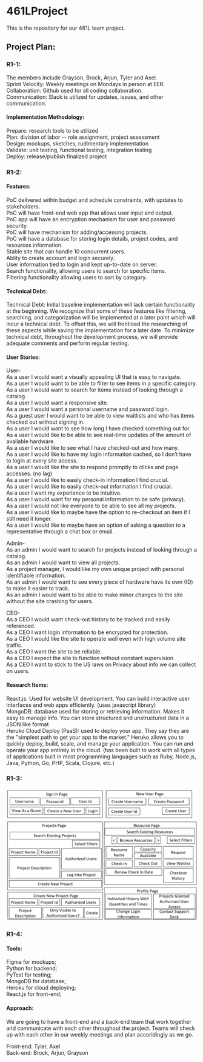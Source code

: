 # 461LProject
This is the repository for our 461L team project. 

## Project Plan: 
### R1-1:
The members include Grayson, Brock, Arjun, Tyler and Axel. <br/>
Sprint Velocity: Weekly meetings on Mondays in person at EER. <br/>
Collaboration: Github used for all coding collaboration. <br/>
Communication: Slack is utilized for updates, issues, and other communication. <br/>
#### Implementation Methodology: <br/>
Prepare: research tools to be utilized <br/>
Plan: division of labor -- role assignment, project assessment <br/>
Design: mockups, sketches, rudimentary implementation <br/>
Validate: unit testing, functional testing, integration testing <br/>
Deploy: release/publish finalized project <br/>

### R1-2:
#### Features: 
PoC delivered within budget and schedule constraints, with updates to stakeholders. <br/>
PoC will have front-end web app that allows user input and output. <br/>
PoC app will have an encryption mechanism for user and password security. <br/>
PoC will have mechanism for adding/accessing projects. <br/>
PoC will have a database for storing login details, project codes, and resources information. <br/>
Stable site that can handle 10 concurrent users. <br/>
Ablity to create account and login securely. <br/>
User information tied to login and kept up-to-date on server. <br/>
Search functionality, allowing users to search for specific items.  <br/>
Filtering functionality allowing users to sort by category. <br/>

#### Technical Debt:
Technical Debt: Initial baseline implementation will lack certain functionality at the beginning. We recognize that some of these features like filtering, searching,
and categorization will be implemented at a later point which will incur a technical debt. To offset this, we will frontload the researching of these aspects
while saving the implementation for a later date. 
To minimize technical debt, throughout the development process, we will provide adequate comments and perform regular testing. <br/>

#### User Stories:
User- <br/>
As a user I would want a visually appealing UI that is easy to navigate. <br/>
As a user I would want to be able to filter to see items in a specific category. <br/>
As a user I would want to search for items instead of looking through a catalog. <br/>
As a user I would want a responsive site. <br/>
As a user I would want a personal username and password login. <br/>
As a guest user I would want to be able to view waitlists and who has items checked out without signing in. <br/>
As a user I would want to see how long I have checked something out for. <br/>
As a user I would like to be able to see real-time updates of the amount of available hardware. <br/>
As a user I would like to see what I have checked-out and how many. <br/>
As a user I would like to have my login information cached, so I don’t have to login at every site access. <br/>
As a user I would like the site to respond promptly to clicks and page accesses. (no lag) <br/>
As a user I would like to easily check-in information I find crucial. <br/>
As a user I would like to easily check-out information I find crucial. <br/>
As a user I want my experience to be intuitive. <br/>
As a user I would want for my personal information to be safe (privacy). <br/>
As a user I would not like everyone to be able to see all my projects. <br/>
As a user I would like to maybe have the option to re-checkout an item if I still need it longer. <br/>
As a user I would like to maybe have an option of asking a question to a representative through a chat box or email. <br/>

Admin- <br/>
As an admin I would want to search for projects instead of looking through a catalog. <br/>
As an admin I would want to view all projects. <br/>
As a project manager, I would like my own unique project with personal identifiable information. <br/>
As an admin I would want to see every piece of hardware have its own (ID) to make it easier to track. <br/>
As an admin I would want to be able to make minor changes to the site without the site crashing for users. <br/>

CEO- <br/>
As a CEO I would want check-out history to be tracked and easily referenced. <br/>
As a CEO I want login information to be encrypted for protection. <br/>
As a CEO I would like the site to operate well even with high volume site traffic. <br/>
As a CEO I want the site to be reliable. <br/>
As a CEO I expect the site to function without constant supervision. <br/>
As a CEO I want to stick to the US laws on Privacy about info we can collect on users. <br/>

#### Research Items:
React.js: Used for website UI development. You can build interactive user interfaces and web apps efficiently. (uses javascript library) <br/>
MongoDB: database used for storing or retrieving information. Makes it easy to manage info. You can store structured and unstructured data in a JSON like format <br/>
Heruko Cloud Deploy (PaaS): used to deploy your app. They say they are the "simplest path to get your app to the market." Heruko allows you to quickly deploy, build,
scale, and manage your application. You can run and operate your app entirely in the cloud. (has been built to work with all types of applications built in most
programming languages such as Ruby, Node.js, Java, Python, Go, PHP, Scala, Clojure, etc.) <br/>




### R1-3:
<img src="./461LUISketch.jpg">

### R1-4:
#### Tools:
Figma for mockups; <br/>
Python for backend; <br/>
PyTest for testing; <br/>
MongoDB for database; <br/>
Heroku for cloud deploying; <br/>
React.js for front-end; <br/>

#### Approach:
We are going to have a front-end and a back-end team that work together and communicate with each other throughout the project. Teams will check up with each other
in our weekly meetings and plan accoridingly as we go. <br/>

Front-end: Tyler, Axel <br/>
Back-end: Brock, Arjun, Grayson <br/>
